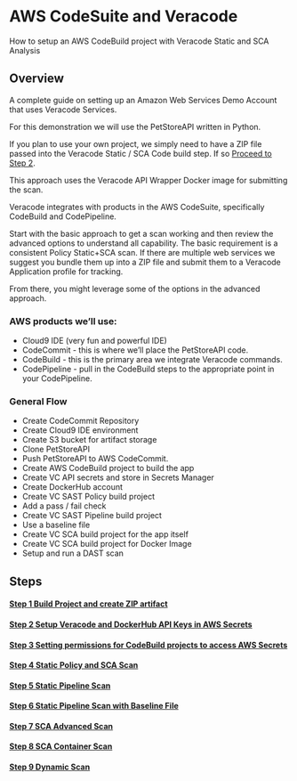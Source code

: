 # AWS CodeSuite and Veracode

How to setup an AWS CodeBuild project with Veracode Static and SCA Analysis

## Overview
A complete guide on setting up an Amazon Web Services Demo Account that uses Veracode Services.

For this demonstration we will use the PetStoreAPI written in Python.  

If you plan to use your own project, we simply need to have a ZIP file passed into the Veracode Static / SCA Code build step.  If so [Proceed to Step  2](/2-SecretsSetup).

This approach uses the Veracode API Wrapper Docker image for submitting the scan.  

Veracode integrates with products in the AWS CodeSuite, specifically CodeBuild and CodePipeline.

Start with the basic approach to get a scan working and then review the advanced options to understand all capability.
The basic requirement is a consistent Policy Static+SCA scan.  If there are multiple web services we suggest you bundle them up into a ZIP file and submit them to a Veracode Application profile for tracking.

From there, you might leverage some of the options in the advanced approach.

### AWS products we’ll use:

* Cloud9 IDE (very fun and powerful IDE)
* CodeCommit - this is where we’ll place the PetStoreAPI code.
* CodeBuild - this is the primary area we integrate Veracode commands. 
* CodePipeline - pull in the CodeBuild steps to the appropriate point in your CodePipeline.

### General Flow
* Create CodeCommit Repository 
* Create Cloud9 IDE environment
* Create S3 bucket for artifact storage
* Clone PetStoreAPI 
* Push PetStoreAPI to AWS CodeCommit.
* Create AWS CodeBuild project to build the app
* Create VC API secrets and store in Secrets Manager
* Create DockerHub account
* Create VC SAST Policy build project 
* Add a pass / fail check
* Create VC SAST Pipeline build project 
* Use a baseline file
* Create VC SCA  build project for the app itself
* Create VC SCA  build project for Docker Image
* Setup and run a DAST scan

## Steps

#### [Step 1 Build Project and create ZIP artifact](/1-InitialSetup)
#### [Step 2 Setup Veracode and DockerHub API Keys in AWS Secrets](/2-SecretsSetup)
#### [Step 3 Setting permissions for CodeBuild projects to access AWS Secrets](/3-SecretsPermissions)
#### [Step 4 Static Policy and SCA Scan](/4-Static-SCA-Policy-Scan)
#### [Step 5 Static Pipeline Scan](/5-Static-Pipeline-Scan)
#### [Step 6 Static Pipeline Scan with Baseline File](/6-Static-Pipeline-Scan-Baseline)
#### [Step 7 SCA Advanced Scan](/7-SCA-Advanced-Scan)
#### [Step 8 SCA Container Scan](/8-SCA-Container-Scan)
#### [Step 9 Dynamic Scan](/9-DAST-Scan)
